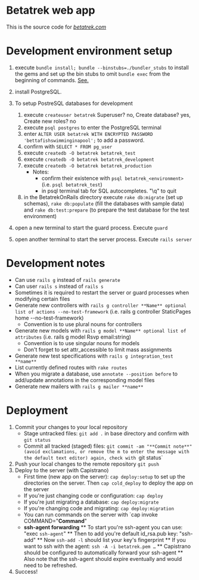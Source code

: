 # Betatrek web app

This is the source code for [*betatrek.com*](http://www.betatrek.com)

# Development environment setup

1. execute `bundle install; bundle --binstubs=./bundler_stubs` to install the gems and set up the bin stubs to omit `bundle exec` from the beginning of commands. [See.](http://ruby.railstutorial.org/book/ruby-on-rails-tutorial?version=3.2#sec:eliminating_bundle_exec)
2. install PostgreSQL.
3. To setup PostreSQL databases for development

	1. execute `createuser betatrek` Superuser? no, Create database? yes, Create new roles? no
	2. execute `psql postgres` to enter the PostgreSQL terminal
	3. enter `ALTER USER betatrek WITH ENCRYPTED PASSWORD 'bettafishswimminginapool';` to add a password.
	4. confirm with `SELECT * FROM pg_user`
	5. execute `createdb -O betatrek betatrek_test`
	6. execute `createdb -O betatrek betatrek_development`
	7. execute `createdb -O betatrek betatrek_production`
		* Notes:
			- confirm their existence with `psql betatrek_<environment>` (i.e. `psql betatrek_test`)
			- in psql terminal tab for SQL autocompletes. "\q" to quit
	8. in the BetatrekOnRails directory execute `rake db:migrate` (set up schemas), `rake db:populate` (fill the databases with sample data) and `rake db:test:prepare` (to prepare the test database for the test environment)
4. open a new terminal to start the guard process. Execute `guard`
5. open another terminal to start the server process. Execute `rails server`

# Development notes

* Can use `rails g` instead of `rails generate`
* Can user `rails s` instead of `rails s`
* Sometimes it is required to restart the server or guard processes when modifying certain files
* Generate new controllers with `rails g controller **Name** optional list of actions --no-test-framework` (i.e. rails g controller StaticPages home --no-test-framework)
	* Convention is to use plural nouns for controllers
* Generate new models with `rails g model **Name** optional list of attributes` (i.e. rails g model Rsvp email:string)
	* Convention is to use singular nouns for models
	* Don't forget to set attr_accessible to limit mass assignments
* Generate new test specifications with `rails g integration_test **name**` 
* List currently defined routes with `rake routes`
* When you migrate a database, use `annotate --position before` to add/update annotations in the corresponding model files
* Generate new mailers with `rails g mailer **name**`

# Deployment
1. Commit your changes to your local repository
	* Stage untracked files: `git add .` in base directory and confirm with `git status`
	* Commit all tracked (staged) files: `git commit -am "**Commit note**" (avoid exclamations, or remove the m to enter the message with the default text editor) again, check with `git status`
2. Push your local changes to the remote repository `git push`
3. Deploy to the server (with Capistrano)
	* First time (new app on the server): `cap deploy:setup` to set up the directories on the server. Then `cap cold_deploy` to deploy the app on the server
	* If you're just changing code or configuration: `cap deploy`
	* If you're just migrating a database: `cap deploy:migrate`
	* If you're changing code and migrating: `cap deploy:migration`
	* You can run commands on the server with `cap invoke COMMAND="**Command**"
	* **ssh-agent forwarding**
		** To start you're ssh-agent you can use: "exec `ssh-agent`"
		** Then to add you're default id_rsa.pub key: "ssh-add"
		** Now `ssh-add -l` should list your key's fingerprint
		** If you want to ssh with the agent: `ssh -A -i betatrek.pem …`
		** Capistrano should be configured to automatically forward your ssh-agent
		** Also note that the ssh-agent should expire eventually and would need to be refreshed.
4. Success!

